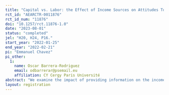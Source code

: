 ```yaml
---
title: "Capital vs. Labor: the Effect of Income Sources on Attitudes Towards the Top 1 Percent."
rct_id: "AEARCTR-0011876"
rct_id_num: "11876"
doi: "10.1257/rct.11876-1.0"
date: "2023-08-01"
status: "completed"
jel: "H20, H24, P16."
start_year: "2022-01-25"
end_year: "2022-02-21"
pi: "Emmanuel Chavez"
pi_other:
  1:
    name: Oscar Barrera-Rodriguez
    email: odbarrerar@psemail.eu
    affiliation: CY Cergy Paris Université
abstract: "We examine the impact of providing information on the income of the top 1% earners on attitudes towards this group. We focus on the income at the top derived from capital and labor, an aspect scarcely studied in previous literature. We conduct an online survey with 2,000 French adult respondents. We randomly expose two-thirds of the sample to our quantitative information on the income of top 1% earners in France. In addition, half of the respondents that received the quantitative information were randomly selected to receive complementary qualitative interpretations of the quantitative information."
layout: registration
---
```


